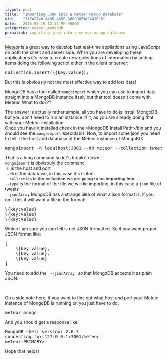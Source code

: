 ```yaml
---
layout: post
title:  "Importing JSON into a Meteor Mongo Database"
uid:	"3AFA2740-A485-405E-868BD859A24830C6"
date:   2015-05-19 12:55 PM +0000
categories: meteor,mongodb
permalink: importing-json-into-a-meteor-mongo-database
---
```

<p><a href="http://meteor.com/">Meteor</a> is a great way to develop fast real-time appliations using JavaScript on both the client and server side. When you are developing these applications it&#39;s easy to create new collections of information by adding items doing the following script either in the client or server:</p>

<pre>
Collection.insert(\{key:value});	
</pre>

<p>But this is obviously not the most effective way to add lots data!</p>

<p>MongoDB has a tool called <code>mongoimport</code> which you can use to import data straight into a MongoDB instance itself, but that tool doesn&#39;t come with Meteor. What to do???</p>

<p>The answer is actually rather simple, all you have to do is install MongoDB but you don&#39;t need to run an instance of it, as you are already doing that with your Meteor installation.<br />
Once you have it installed check in the &lt;MongoDB Install Path&gt;/bin and you should see the <code>mongoimport</code> executable. Now, to import some json you need to tell it the host and database of the Meteor instance of MongoBD:</p>

<pre>
mongoimport -h localhost:3001 --db meteor --collection tweets --type json --file exampletweets.json --jsonArray	
</pre>

<p>That is a long command so let&#39;s break it down:<br />
<code>mongoimport</code> is obvisouly the command.<br />
<code>-h</code> is the host and port<br />
<code>--db</code> is the database, in this case it&#39;s meteor<br />
<code>--collection</code> is the collection we are going to be importing into<br />
<code>--type</code> is the format of the file we will be importing, in this case a <code>json</code> file of tweets<br />
<code>--jsonArray</code> MongoDB has a strange idea of what a json format is, if you omit this it will want a file in the format:</p>

<pre>
\{key:value}
\{key:value}
\{key:value}
</pre>

<p>Which I am sure you can tell is not JSON formatted. So if you want proper JSON format like:</p>

<pre>
[
	\{key:value},
	\{key:value},
	\{key:value}
]
</pre>

<p>You need to add the <code> --jsonArray </code> so that MongoDB accepts it as plain JSON.</p>

<p>&nbsp;</p>

<p>On a side note here, if you want to find out what host and port your Meteor instance of MongoDB is running on you just have to do:</p>

<pre>
meteor mongo
</pre>

<p>And you should get a response like:</p>

<pre>
MongoDB shell version: 2.6.7
connecting to: 127.0.0.1:3001/meteor
meteor:PRIMARY&gt;	
</pre>

<p>Hope that helps!</p>

<p>&nbsp;</p>